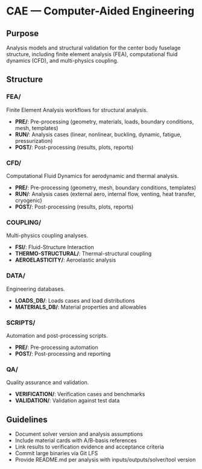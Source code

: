 # CAE — Computer-Aided Engineering

## Purpose
Analysis models and structural validation for the center body fuselage structure, including finite element analysis (FEA), computational fluid dynamics (CFD), and multi-physics coupling.

## Structure

### FEA/
Finite Element Analysis workflows for structural analysis.
- **PRE/**: Pre-processing (geometry, materials, loads, boundary conditions, mesh, templates)
- **RUN/**: Analysis cases (linear, nonlinear, buckling, dynamic, fatigue, pressurization)
- **POST/**: Post-processing (results, plots, reports)

### CFD/
Computational Fluid Dynamics for aerodynamic and thermal analysis.
- **PRE/**: Pre-processing (geometry, mesh, boundary conditions, templates)
- **RUN/**: Analysis cases (external aero, internal flow, venting, heat transfer, cryogenic)
- **POST/**: Post-processing (results, plots, reports)

### COUPLING/
Multi-physics coupling analyses.
- **FSI/**: Fluid-Structure Interaction
- **THERMO-STRUCTURAL/**: Thermal-structural coupling
- **AEROELASTICITY/**: Aeroelastic analysis

### DATA/
Engineering databases.
- **LOADS_DB/**: Loads cases and load distributions
- **MATERIALS_DB/**: Material properties and allowables

### SCRIPTS/
Automation and post-processing scripts.
- **PRE/**: Pre-processing automation
- **POST/**: Post-processing and reporting

### QA/
Quality assurance and validation.
- **VERIFICATION/**: Verification cases and benchmarks
- **VALIDATION/**: Validation against test data

## Guidelines
- Document solver version and analysis assumptions
- Include material cards with A/B-basis references
- Link results to verification evidence and acceptance criteria
- Commit large binaries via Git LFS
- Provide README.md per analysis with inputs/outputs/solver/tool version
